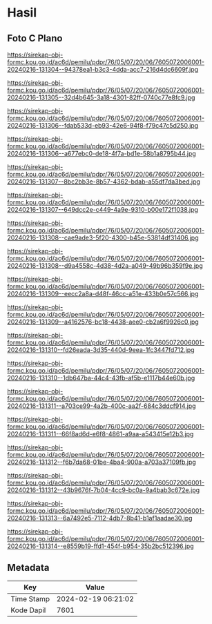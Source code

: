 # Hasil

## Foto C Plano

https://sirekap-obj-formc.kpu.go.id/ac6d/pemilu/pdpr/76/05/07/20/06/7605072006001-20240216-131304--94378ea1-b3c3-4dda-acc7-216d4dc6609f.jpg

https://sirekap-obj-formc.kpu.go.id/ac6d/pemilu/pdpr/76/05/07/20/06/7605072006001-20240216-131305--32d4b645-3a18-4301-82ff-0740c77e8fc9.jpg

https://sirekap-obj-formc.kpu.go.id/ac6d/pemilu/pdpr/76/05/07/20/06/7605072006001-20240216-131306--fdab533d-eb93-42e6-94f8-f79c47c5d250.jpg

https://sirekap-obj-formc.kpu.go.id/ac6d/pemilu/pdpr/76/05/07/20/06/7605072006001-20240216-131306--a677ebc0-de18-4f7a-bd1e-58b1a8795b44.jpg

https://sirekap-obj-formc.kpu.go.id/ac6d/pemilu/pdpr/76/05/07/20/06/7605072006001-20240216-131307--8bc2bb3e-8b57-4362-bdab-a55df7da3bed.jpg

https://sirekap-obj-formc.kpu.go.id/ac6d/pemilu/pdpr/76/05/07/20/06/7605072006001-20240216-131307--649dcc2e-c449-4a9e-9310-b00e172f1038.jpg

https://sirekap-obj-formc.kpu.go.id/ac6d/pemilu/pdpr/76/05/07/20/06/7605072006001-20240216-131308--cae9ade3-5f20-4300-b45e-53814df31406.jpg

https://sirekap-obj-formc.kpu.go.id/ac6d/pemilu/pdpr/76/05/07/20/06/7605072006001-20240216-131308--d9a4558c-4d38-4d2a-a049-49b96b359f9e.jpg

https://sirekap-obj-formc.kpu.go.id/ac6d/pemilu/pdpr/76/05/07/20/06/7605072006001-20240216-131309--eecc2a8a-d48f-46cc-a51e-433b0e57c566.jpg

https://sirekap-obj-formc.kpu.go.id/ac6d/pemilu/pdpr/76/05/07/20/06/7605072006001-20240216-131309--a4162576-bc18-4438-aee0-cb2a6f9926c0.jpg

https://sirekap-obj-formc.kpu.go.id/ac6d/pemilu/pdpr/76/05/07/20/06/7605072006001-20240216-131310--fd26eada-3d35-440d-9eea-1fc3447fd712.jpg

https://sirekap-obj-formc.kpu.go.id/ac6d/pemilu/pdpr/76/05/07/20/06/7605072006001-20240216-131310--1db647ba-44c4-43fb-af5b-e1117b44e60b.jpg

https://sirekap-obj-formc.kpu.go.id/ac6d/pemilu/pdpr/76/05/07/20/06/7605072006001-20240216-131311--a703ce99-4a2b-400c-aa2f-684c3ddcf914.jpg

https://sirekap-obj-formc.kpu.go.id/ac6d/pemilu/pdpr/76/05/07/20/06/7605072006001-20240216-131311--66f8ad6d-e6f8-4861-a9aa-a543415e12b3.jpg

https://sirekap-obj-formc.kpu.go.id/ac6d/pemilu/pdpr/76/05/07/20/06/7605072006001-20240216-131312--f6b7da68-01be-4ba4-900a-a703a37109fb.jpg

https://sirekap-obj-formc.kpu.go.id/ac6d/pemilu/pdpr/76/05/07/20/06/7605072006001-20240216-131312--43b9676f-7b04-4cc9-bc0a-9a4bab3c672e.jpg

https://sirekap-obj-formc.kpu.go.id/ac6d/pemilu/pdpr/76/05/07/20/06/7605072006001-20240216-131313--6a7492e5-7112-4db7-8b41-b1af1aadae30.jpg

https://sirekap-obj-formc.kpu.go.id/ac6d/pemilu/pdpr/76/05/07/20/06/7605072006001-20240216-131314--e8559b19-ffd1-454f-b954-35b2bc512396.jpg


## Metadata

| Key        | Value               |
| ---------- | ------------------- |
| Time Stamp | 2024-02-19 06:21:02 |
| Kode Dapil | 7601                |



